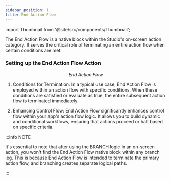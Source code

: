 ```yaml
---
sidebar_position: 1
title: End Action Flow
---
```


import Thumbnail from '@site/src/components/Thumbnail';


The End Action Flow is a native block within the Studio's on-screen action category. It serves the critical role of terminating an entire action flow when certain conditions are met.

### Setting up the End Action Flow Action

<figure>
<Thumbnail src="/img/reference/actionflow-blocks/end-action-flow/end-action-flow.png" alt="End Action Flow" />
<figcaption align='center'><i>End Action Flow</i></figcaption>
</figure>


1. Conditions for Termination: In a typical use case, End Action Flow is employed within an action flow with specific conditions. When these conditions are satisfied or evaluate as true, the entire subsequent action flow is terminated immediately.


2. Enhancing Control Flow: End Action Flow significantly enhances control flow within your app's action flow logic. It allows you to build dynamic and conditional workflows, ensuring that actions proceed or halt based on specific criteria.

:::info NOTE

It's essential to note that after using the BRANCH logic in an on-screen action, you won't find the End Action Flow native block within any branch leg. This is because End Action Flow is intended to terminate the primary action flow, and branching creates separate logical paths.

:::
